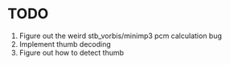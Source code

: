 # TODO

1. Figure out the weird stb_vorbis/minimp3 pcm calculation bug
2. Implement thumb decoding
3. Figure out how to detect thumb
